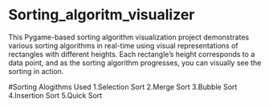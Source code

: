 # Sorting_algoritm_visualizer
This Pygame-based sorting algorithm visualization project demonstrates various sorting algorithms in real-time using visual representations of rectangles with different heights. Each rectangle’s height corresponds to a data point, and as the sorting algorithm progresses, you can visually see the sorting in action.

#Sorting Alogithms Used
1.Selection Sort
2.Merge Sort
3.Bubble Sort
4.Insertion Sort
5.Quick Sort
